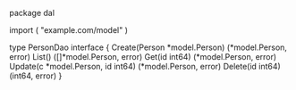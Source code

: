 package dal

import (
	"example.com/model"
)

type PersonDao interface {
	Create(Person *model.Person) (*model.Person, error)
	List() ([]*model.Person, error)
	Get(id int64) (*model.Person, error)
	Update(c *model.Person, id int64) (*model.Person, error)
	Delete(id int64) (int64, error)
}
